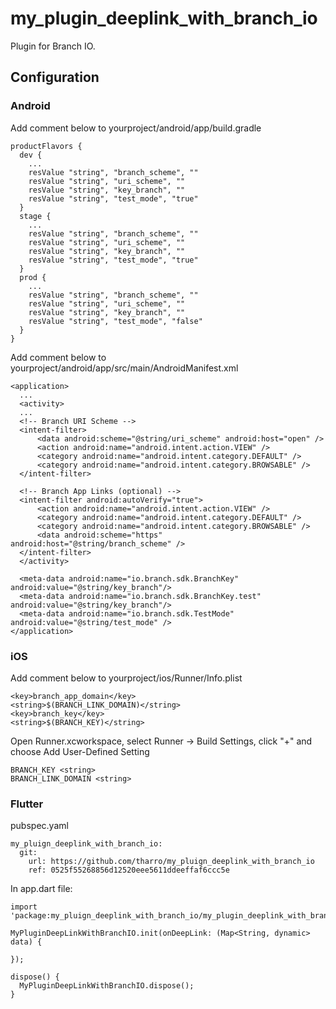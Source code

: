 # my_plugin_deeplink_with_branch_io

Plugin for Branch IO.

## Configuration

### Android

Add comment below to yourproject/android/app/build.gradle
```
productFlavors {
  dev {
    ...
    resValue "string", "branch_scheme", ""
    resValue "string", "uri_scheme", ""
    resValue "string", "key_branch", ""
    resValue "string", "test_mode", "true"
  }
  stage {
    ...
    resValue "string", "branch_scheme", ""
    resValue "string", "uri_scheme", ""
    resValue "string", "key_branch", ""
    resValue "string", "test_mode", "true"
  }
  prod {
    ...
    resValue "string", "branch_scheme", ""
    resValue "string", "uri_scheme", ""
    resValue "string", "key_branch", ""
    resValue "string", "test_mode", "false"
  }
}
```

Add comment below to yourproject/android/app/src/main/AndroidManifest.xml
```
<application>
  ...
  <activity>
  ...
  <!-- Branch URI Scheme -->
  <intent-filter>
      <data android:scheme="@string/uri_scheme" android:host="open" />
      <action android:name="android.intent.action.VIEW" />
      <category android:name="android.intent.category.DEFAULT" />
      <category android:name="android.intent.category.BROWSABLE" />
  </intent-filter>

  <!-- Branch App Links (optional) -->
  <intent-filter android:autoVerify="true">
      <action android:name="android.intent.action.VIEW" />
      <category android:name="android.intent.category.DEFAULT" />
      <category android:name="android.intent.category.BROWSABLE" />
      <data android:scheme="https" android:host="@string/branch_scheme" />
  </intent-filter>
  </activity>
  
  <meta-data android:name="io.branch.sdk.BranchKey" android:value="@string/key_branch"/>
  <meta-data android:name="io.branch.sdk.BranchKey.test" android:value="@string/key_branch"/>
  <meta-data android:name="io.branch.sdk.TestMode" android:value="@string/test_mode" />
</application>
```

### iOS
Add comment below to yourproject/ios/Runner/Info.plist

```
<key>branch_app_domain</key>
<string>$(BRANCH_LINK_DOMAIN)</string>
<key>branch_key</key>
<string>$(BRANCH_KEY)</string>
```

Open Runner.xcworkspace, select Runner -> Build Settings, click "+" and choose Add User-Defined Setting
```
BRANCH_KEY <string>
BRANCH_LINK_DOMAIN <string>
```
### Flutter

pubspec.yaml
```
my_pluign_deeplink_with_branch_io:
  git:
    url: https://github.com/tharro/my_pluign_deeplink_with_branch_io
    ref: 0525f55268856d12520eee5611ddeeffaf6ccc5e
```

In app.dart file:
```
import 'package:my_pluign_deeplink_with_branch_io/my_plugin_deeplink_with_branch_io.dart';

MyPluginDeepLinkWithBranchIO.init(onDeepLink: (Map<String, dynamic> data) {

});

dispose() {
  MyPluginDeepLinkWithBranchIO.dispose();
}
```
